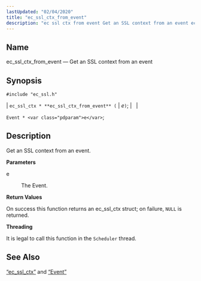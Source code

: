 ```yaml
---
lastUpdated: "02/04/2020"
title: "ec_ssl_ctx_from_event"
description: "ec ssl ctx from event Get an SSL context from an event ec ssl ctx ec ssl ctx from event e Event e Get an SSL context from an event e The Event On success this function returns an ec ssl ctx struct on failure NULL is returned It is..."
---
```


<a name="apis.ec_ssl_ctx_from_event"></a> 
## Name

ec_ssl_ctx_from_event — Get an SSL context from an event

## Synopsis

`#include "ec_ssl.h"`

| `ec_ssl_ctx * **ec_ssl_ctx_from_event** (` | <var class="pdparam">e</var>`)`; |   |

`Event * <var class="pdparam">e</var>`;<a name="idp62711728"></a> 
## Description

Get an SSL context from an event.

**<a name="idp62712944"></a> Parameters**

<dl class="variablelist">

<dt>e</dt>

<dd>

The Event.

</dd>

</dl>

**<a name="idp62715648"></a> Return Values**

On success this function returns an ec_ssl_ctx struct; on failure, `NULL` is returned.

**<a name="idp62717056"></a> Threading**

It is legal to call this function in the `Scheduler` thread.

<a name="idp62718912"></a> 
## See Also

[“ec_ssl_ctx”](/momentum/3/3-api/structs-ec-ssl-ctx) and [“Event”](/momentum/3/3-api/structs-event)